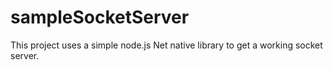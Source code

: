 # sampleSocketServer
This project uses a simple node.js Net native library to get a working socket server.
